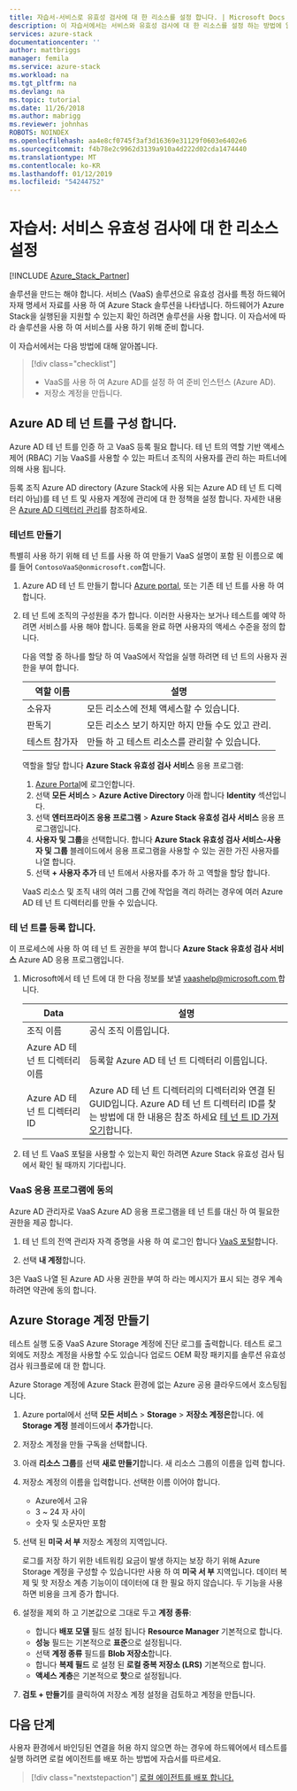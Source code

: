 ```yaml
---
title: 자습서-서비스로 유효성 검사에 대 한 리소스를 설정 합니다. | Microsoft Docs
description: 이 자습서에서는 서비스와 유효성 검사에 대 한 리소스를 설정 하는 방법에 알아봅니다.
services: azure-stack
documentationcenter: ''
author: mattbriggs
manager: femila
ms.service: azure-stack
ms.workload: na
ms.tgt_pltfrm: na
ms.devlang: na
ms.topic: tutorial
ms.date: 11/26/2018
ms.author: mabrigg
ms.reviewer: johnhas
ROBOTS: NOINDEX
ms.openlocfilehash: aa4e8cf0745f3af3d16369e31129f0603e6402e6
ms.sourcegitcommit: f4b78e2c9962d3139a910a4d222d02cda1474440
ms.translationtype: MT
ms.contentlocale: ko-KR
ms.lasthandoff: 01/12/2019
ms.locfileid: "54244752"
---
```

# <a name="tutorial-set-up-resources-for-validation-as-a-service"></a>자습서: 서비스 유효성 검사에 대 한 리소스 설정

[!INCLUDE [Azure_Stack_Partner](./includes/azure-stack-partner-appliesto.md)]

솔루션을 만드는 해야 합니다. 서비스 (VaaS) 솔루션으로 유효성 검사를 특정 하드웨어 자재 명세서 자료를 사용 하 여 Azure Stack 솔루션을 나타냅니다. 하드웨어가 Azure Stack을 실행된을 지원할 수 있는지 확인 하려면 솔루션을 사용 합니다. 이 자습서에 따라 솔루션을 사용 하 여 서비스를 사용 하기 위해 준비 합니다.

이 자습서에서는 다음 방법에 대해 알아봅니다.

> [!div class="checklist"]
> * VaaS를 사용 하 여 Azure AD를 설정 하 여 준비 인스턴스 (Azure AD).
> * 저장소 계정을 만듭니다.

## <a name="configure-an-azure-ad-tenant"></a>Azure AD 테 넌 트를 구성 합니다.

Azure AD 테 넌 트를 인증 하 고 VaaS 등록 필요 합니다. 테 넌 트의 역할 기반 액세스 제어 (RBAC) 기능 VaaS를 사용할 수 있는 파트너 조직의 사용자를 관리 하는 파트너에 의해 사용 됩니다.

등록 조직 Azure AD directory (Azure Stack에 사용 되는 Azure AD 테 넌 트 디렉터리 아님)를 테 넌 트 및 사용자 계정에 관리에 대 한 정책을 설정 합니다. 자세한 내용은 [Azure AD 디렉터리 관리](https://docs.microsoft.com/azure/active-directory/active-directory-administer)를 참조하세요.

### <a name="create-a-tenant"></a>테넌트 만들기

특별히 사용 하기 위해 테 넌 트를 사용 하 여 만들기 VaaS 설명이 포함 된 이름으로 예를 들어 `ContosoVaaS@onmicrosoft.com`합니다.

1. Azure AD 테 넌 트 만들기 합니다 [Azure portal](https://portal.azure.com), 또는 기존 테 넌 트를 사용 하 여 합니다. <!-- For instructions on creating new Azure AD tenants, see [Get started with Azure AD](https://docs.microsoft.com/azure/active-directory/get-started-azure-ad). -->

2. 테 넌 트에 조직의 구성원을 추가 합니다. 이러한 사용자는 보거나 테스트를 예약 하려면 서비스를 사용 해야 합니다. 등록을 완료 하면 사용자의 액세스 수준을 정의 합니다.
 
    다음 역할 중 하나를 할당 하 여 VaaS에서 작업을 실행 하려면 테 넌 트의 사용자 권한을 부여 합니다.

    | 역할 이름 | 설명 |
    |---------------------|------------------------------------------|
    | 소유자 | 모든 리소스에 전체 액세스할 수 있습니다. |
    | 판독기 | 모든 리소스 보기 하지만 하지 만들 수도 있고 관리. |
    | 테스트 참가자 | 만들 하 고 테스트 리소스를 관리할 수 있습니다. |

    역할을 할당 합니다 **Azure Stack 유효성 검사 서비스** 응용 프로그램:

    1. [Azure Portal](https://portal.azure.com)에 로그인합니다.
    2. 선택 **모든 서비스** > **Azure Active Directory** 아래 합니다 **Identity** 섹션입니다.
    3. 선택 **엔터프라이즈 응용 프로그램** > **Azure Stack 유효성 검사 서비스** 응용 프로그램입니다.
    4. **사용자 및 그룹**을 선택합니다. 합니다 **Azure Stack 유효성 검사 서비스-사용자 및 그룹** 블레이드에서 응용 프로그램을 사용할 수 있는 권한 가진 사용자를 나열 합니다.
    5. 선택 **+ 사용자 추가** 테 넌 트에서 사용자를 추가 하 고 역할을 할당 합니다.
   
    VaaS 리소스 및 조직 내의 여러 그룹 간에 작업을 격리 하려는 경우에 여러 Azure AD 테 넌 트 디렉터리를 만들 수 있습니다.

### <a name="register-your-tenant"></a>테 넌 트를 등록 합니다.

이 프로세스에 사용 하 여 테 넌 트 권한을 부여 합니다 **Azure Stack 유효성 검사 서비스** Azure AD 응용 프로그램입니다.

1. Microsoft에서 테 넌 트에 대 한 다음 정보를 보낼 [ vaashelp@microsoft.com ](mailto:vaashelp@microsoft.com)합니다.

    | Data | 설명 |
    |--------------------------------|---------------------------------------------------------------------------------------------|
    | 조직 이름 | 공식 조직 이름입니다. |
    | Azure AD 테 넌 트 디렉터리 이름 | 등록할 Azure AD 테 넌 트 디렉터리 이름입니다. |
    | Azure AD 테 넌 트 디렉터리 ID | Azure AD 테 넌 트 디렉터리의 디렉터리와 연결 된 GUID입니다. Azure AD 테 넌 트 디렉터리 ID를 찾는 방법에 대 한 내용은 참조 하세요 [테 넌 트 ID 가져오기](https://docs.microsoft.com/azure/azure-resource-manager/resource-group-create-service-principal-portal#get-tenant-id)합니다. |

2. 테 넌 트 VaaS 포털을 사용할 수 있는지 확인 하려면 Azure Stack 유효성 검사 팀에서 확인 될 때까지 기다립니다.

### <a name="consent-to-the-vaas-application"></a>VaaS 응용 프로그램에 동의

Azure AD 관리자로 VaaS Azure AD 응용 프로그램을 테 넌 트를 대신 하 여 필요한 권한을 제공 합니다.

1. 테 넌 트의 전역 관리자 자격 증명을 사용 하 여 로그인 합니다 [VaaS 포털](https://azurestackvalidation.com/)합니다. 

2. 선택 **내 계정**합니다.

3은 VaaS 나열 된 Azure AD 사용 권한을 부여 하 라는 메시지가 표시 되는 경우 계속 하려면 약관에 동의 합니다.

## <a name="create-an-azure-storage-account"></a>Azure Storage 계정 만들기

테스트 실행 도중 VaaS Azure Storage 계정에 진단 로그를 출력합니다. 테스트 로그 외에도 저장소 계정을 사용할 수도 있습니다 업로드 OEM 확장 패키지를 솔루션 유효성 검사 워크플로에 대 한 합니다.

Azure Storage 계정에 Azure Stack 환경에 없는 Azure 공용 클라우드에서 호스팅됩니다.

1. Azure portal에서 선택 **모든 서비스** > **Storage** > **저장소 계정은**합니다. 에 **Storage 계정** 블레이드에서 **추가**합니다.

2. 저장소 계정을 만들 구독을 선택합니다.

3. 아래 **리소스 그룹**를 선택 **새로 만들기**합니다. 새 리소스 그룹의 이름을 입력 합니다.

4. 저장소 계정의 이름을 입력합니다. 선택한 이름 이어야 합니다.
    - Azure에서 고유
    - 3 ~ 24 자 사이
    - 숫자 및 소문자만 포함

5. 선택 된 **미국 서 부** 저장소 계정의 지역입니다.

    로그를 저장 하기 위한 네트워킹 요금이 발생 하지는 보장 하기 위해 Azure Storage 계정을 구성할 수 있습니다만 사용 하 여 **미국 서 부** 지역입니다. 데이터 복제 및 핫 저장소 계층 기능이이 데이터에 대 한 필요 하지 않습니다. 두 기능을 사용 하면 비용을 크게 증가 합니다.

6. 설정을 제외 하 고 기본값으로 그대로 두고 **계정 종류**:

    - 합니다 **배포 모델** 필드 설정 됩니다 **Resource Manager** 기본적으로 합니다.
    - **성능** 필드는 기본적으로 **표준**으로 설정됩니다.
    - 선택 **계정 종류** 필드를 **Blob 저장소**합니다.
    - 합니다 **복제 필드** 로 설정 된 **로컬 중복 저장소 (LRS)** 기본적으로 합니다.
    - **액세스 계층**은 기본적으로 **핫**으로 설정됩니다.

7. **검토 + 만들기**를 클릭하여 저장소 계정 설정을 검토하고 계정을 만듭니다.

## <a name="next-steps"></a>다음 단계

사용자 환경에서 바인딩된 연결을 허용 하지 않으면 하는 경우에 하드웨어에서 테스트를 실행 하려면 로컬 에이전트를 배포 하는 방법에 자습서를 따르세요.

> [!div class="nextstepaction"]
> [로컬 에이전트를 배포 합니다.](azure-stack-vaas-local-agent.md)
